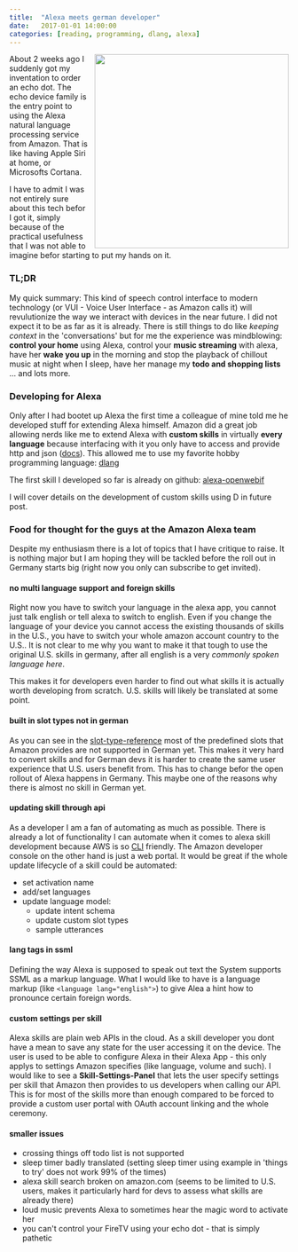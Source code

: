 ```yaml
---
title:  "Alexa meets german developer"
date:   2017-01-01 14:00:00
categories: [reading, programming, dlang, alexa]
---
```


<img style="float: right; padding-left: 10px; width: 350px" src="{{ site.url }}/assets/echo-dot.png"/>
About 2 weeks ago I suddenly got my inventation to order an echo dot. The echo device family is the entry point to using the Alexa natural language processing service from Amazon. That is like having Apple Siri at home, or Microsofts Cortana.

I have to admit I was not entirely sure about this tech befor I got it, simply because of the practical usefulness that I was not able to imagine befor starting to put my hands on it.

### TL;DR

My quick summary: This kind of speech control interface to modern technology (or VUI - Voice User Interface - as Amazon calls it) will revulutionize the way we interact with devices in the near future. I did not expect it to be as far as it is already. There is still things to do like *keeping context* in the 'conversations' but for me the experience was mindblowing: **control your home** using Alexa, control your **music streaming** with alexa, have her **wake you up** in the morning and stop the playback of chillout music at night when I sleep, have her manage my **todo and shopping lists** ... and lots more.

### Developing for Alexa

Only after I had bootet up Alexa the first time a colleague of mine told me he developed stuff for extending Alexa himself. Amazon did a great job allowing nerds like me to extend Alexa with **custom skills** in virtually **every language** because interfacing with it you only have to access and provide http and json ([docs](https://developer.amazon.com/public/solutions/alexa/alexa-skills-kit/overviews/understanding-custom-skills)). This allowed me to use my favorite hobby programming language: [dlang](http://www.dlang.org)

The first skill I developed so far is already on github: [alexa-openwebif](https://github.com/Extrawurst/alexa-openwebif)

I will cover details on the development of custom skills using D in future post.

### Food for thought for the guys at the Amazon Alexa team

Despite my enthusiasm there is a lot of topics that I have critique to raise. It is nothing major but I am hoping they will be tackled before the roll out in Germany starts big (right now you only can subscribe to get invited).

#### no multi language support and foreign skills

Right now you have to switch your language in the alexa app, you cannot just talk english or tell alexa to switch to english. 
Even if you change the language of your device you cannot access the existing thousands of skills in the U.S., you have to switch your whole amazon account country to the U.S.. It is not clear to me why you want to make it that tough to use the original U.S. skills in germany, after all english is a very *commonly spoken language here*.

This makes it for developers even harder to find out what skills it is actually worth developing from scratch. U.S. skills will likely be translated at some point.

#### built in slot types not in german

As you can see in the [slot-type-reference](https://developer.amazon.com/public/solutions/alexa/alexa-skills-kit/docs/built-in-intent-ref/slot-type-reference#list-types) most of the predefined slots that Amazon provides are not supported in German yet. This makes it very hard to convert skills and for German devs it is harder to create the same user experience that U.S. users benefit from. This has to change befor the open rollout of Alexa happens in Germany. This maybe one of the reasons why there is almost no skill in German yet.

#### updating skill through api

As a developer I am a fan of automating as much as possible. There is already a lot of functionality I can automate when it comes to alexa skill development because AWS is so [CLI](http://docs.aws.amazon.com/cli/latest/reference/) friendly. The Amazon developer console on the other hand is just a web portal. It would be great if the whole update lifecycle of a skill could be automated:

* set activation name
* add/set languages
* update language model:
	* update intent schema
	* update custom slot types
	* sample utterances

#### lang tags in ssml

Defining the way Alexa is supposed to speak out text the System supports SSML as a markup language. What I would like to have is a language markup (like `<language lang="english">`) to give Alea a hint how to pronounce certain foreign words.

#### custom settings per skill

Alexa skills are plain web APIs in the cloud. As a skill developer you dont have a mean to save any state for the user accessing it on the device. The user is used to be able to configure Alexa in their Alexa App - this only applys to settings Amazon specifies (like language, volume and such). I would like to see a **Skill-Settings-Panel** that lets the user specify settings per skill that Amazon then provides to us developers when calling our API. This is for most of the skills more than enough compared to be forced to provide a custom user portal with OAuth account linking and the whole ceremony.

#### smaller issues

* crossing things off todo list is not supported
* sleep timer badly translated (setting sleep timer using example in 'things to try' does not work 99% of the times)
* alexa skill search broken on amazon.com (seems to be limited to U.S. users, makes it particularly hard for devs to assess what skills are already there)
* loud music prevents Alexa to sometimes hear the magic word to activate her
* you can't control your FireTV using your echo dot - that is simply pathetic
